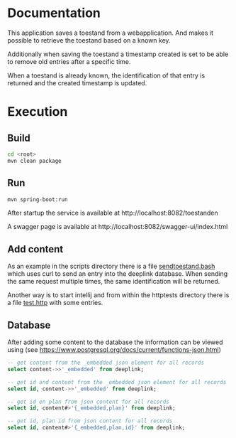 # Documentation

This application saves a toestand from a webapplication. And makes it possible to retrieve the toestand based on a known key.

Additionally when saving the toestand a timestamp created is set to be able to remove old entries after a specific time.

When a toestand is already known, the identification of that entry is returned and the created timestamp is updated.

# Execution
## Build
```bash
cd <root>
mvn clean package
```

## Run
```bash
mvn spring-boot:run
```
After startup the service is available at http://localhost:8082/toestanden

A swagger page is available at http://localhost:8082/swagger-ui/index.html

## Add content
As an example in the scripts directory there is a file [sendtoestand.bash](../scripts/sendtoestand.bash) which uses curl to send an entry into the deeplink database.
When sending the same request multiple times, the same identification will be returned.

Another way is to start intellij and from within the httptests directory there is a file [test.http](../httptests/test.http) with some entries.

## Database
After adding some content to the database the information can be viewed using (see https://www.postgresql.org/docs/current/functions-json.html)

```sql
-- get content from the _embedded json element for all records
select content->>'_embedded' from deeplink;

-- get id and content from the _embedded json element for all records
select id, content->>'_embedded' from deeplink;

-- get id en plan from json content for all records
select id, content#>'{_embedded,plan}' from deeplink;

-- get id, plan id from json content for all records
select id, content#>'{_embedded,plan,id}' from deeplink;
```